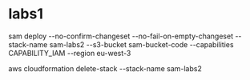 # labs1

sam deploy --no-confirm-changeset --no-fail-on-empty-changeset --stack-name sam-labs2 --s3-bucket sam-bucket-code --capabilities CAPABILITY_IAM --region eu-west-3

aws cloudformation delete-stack --stack-name sam-labs2